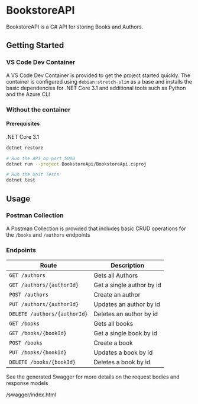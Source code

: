 # BookstoreAPI

BookstoreAPI is a C# API for storing Books and Authors.

## Getting Started

### VS Code Dev Container

A VS Code Dev Container is provided to get the project started quickly. The container is configured using `debian:stretch-slim` as a base and installs the basic dependencies for .NET Core 3.1 and additional tools such as Python and the Azure CLI


### Without the container

#### Prerequisites

.NET Core 3.1

```bash
dotnet restore

# Run the API on port 5000
dotnet run --project BookstoreApi/BookstoreApi.csproj

# Run the Unit Tests
dotnet test
```

## Usage

### Postman Collection
A Postman Collection is provided that includes basic CRUD operations for the `/books` and `/authors` endpoints

### Endpoints

Route                       | Description
--------------------------- | ----------------------------------
`GET /authors`              | Gets all Authors
`GET /authors/{authorId}`   | Get a single author by id
`POST /authors`             | Create an author
`PUT /authors/{authorId}`   | Updates an author by id
`DELETE /authors/{authorId}`| Deletes an author by id
`GET /books`                | Gets all books
`GET /books/{bookId}`       | Get a single book by id
`POST /books`               | Create a book
`PUT /books/{bookId}`       | Updates a book by id
`DELETE /books/{bookId}`    | Deletes a book by id

See the generated Swagger for more details on the request bodies and response models
<Base Url>/swagger/index.html